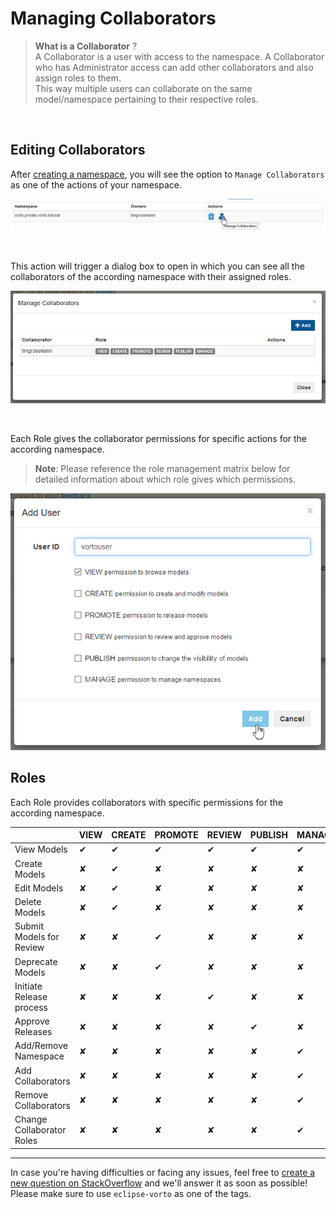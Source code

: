 # Managing Collaborators

> **What is a Collaborator** ?    
A Collaborator is a user with access to the namespace. 
A Collaborator who has Administrator access can add other collaborators and also assign roles to them.    
This way multiple users can collaborate on the same model/namespace pertaining to their respective roles.


<br />

## Editing Collaborators
After [creating a namespace](./managing_namespaces.md), you will see the option to `Manage Collaborators` as one of the actions of your namespace.

![manage collaborators action](../images/tutorials/managing_collaborators/managing_collaborators.png)

<br />

This action will trigger a dialog box to open in which you can see all the collaborators of the according namespace with their assigned roles.

![collaborators of namespace](../images/tutorials/managing_collaborators/collaborator_overview.png)

<br />

Each Role gives the collaborator permissions for specific actions for the according namespace.   
> **Note**: Please reference the role management matrix below for detailed information about which role gives which permissions.

![add collaborator](../images/tutorials/managing_collaborators/add_collaborator.png)


## Roles
Each Role provides collaborators with specific permissions for the according namespace.

|                           | VIEW | CREATE |  PROMOTE | REVIEW | PUBLISH | MANAGE |
|---------------------------|------|--------|----------|--------|---------|-------|
| View Models               | ✔    | ✔      | ✔        | ✔      | ✔       | ✔     |
| Create Models             | ✘    | ✔      | ✘        | ✘      | ✘       | ✘     |
| Edit Models               | ✘    | ✔      | ✘        | ✘      | ✘       | ✘     |
| Delete Models             | ✘    | ✔      | ✘        | ✘      | ✘       | ✘     |
| Submit Models for Review  | ✘    | ✘      | ✔        | ✘      | ✘       | ✘     |
| Deprecate Models          | ✘    | ✘      | ✔        | ✘      | ✘       | ✘     |
| Initiate Release process  | ✘    | ✘      | ✘        | ✔      | ✘       | ✘     |
| Approve Releases          | ✘    | ✘      | ✘        | ✘      | ✔       | ✘     |
| Add/Remove Namespace      | ✘    | ✘      | ✘        | ✘      | ✘       | ✔     |
| Add Collaborators         | ✘    | ✘      | ✘        | ✘      | ✘       | ✔     |
| Remove Collaborators      | ✘    | ✘      | ✘        | ✘      | ✘       | ✔     |
| Change Collaborator Roles | ✘    | ✘      | ✘        | ✘      | ✘       | ✔     |

---

In case you're having difficulties or facing any issues, feel free to [create a new question on StackOverflow](https://stackoverflow.com/questions/ask?tags=eclipse-vorto) and we'll answer it as soon as possible!   
Please make sure to use `eclipse-vorto` as one of the tags. 
